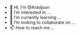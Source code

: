 - 👋 Hi, I’m @Aradjoon
- 👀 I’m interested in ...
- 🌱 I’m currently learning ...
- 💞️ I’m looking to collaborate on ...
- 📫 How to reach me ...

<!---
Aradjoon/Aradjoon is a ✨ special ✨ repository because its `README.md` (this file) appears on your GitHub profile.
You can click the Preview link to take a look at your changes.
--->
